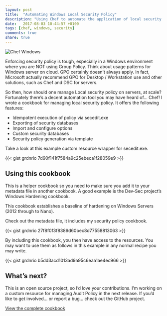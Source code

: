 ```yaml
---
layout: post
title:  "Automating Windows Local Security Policy"
description: "Using Chef to automate the application of local security policy to a Windows Server"
date:   2017-08-03 10:44:57 +0100
tags: [chef, windows, security]
comments: true
share: true
---
```

![Chef Windows](https://images.grdnr.io/2017/chef-windows.png)

Enforcing security policy is tough, especially in a Windows environment where you are NOT using Group Policy. Think about usage patterns for Windows server on cloud. GPO certainly doesn’t always apply. In fact, Microsoft actually recommend GPO for Desktop / Workstation use and other solutions, such as Chef and DSC for servers.

So then, how should one manage Local security policy on servers, at scale?
Fortunately there’s a decent automation tool you may have heard of… Chef!
I wrote a cookbook for managing local security policy. It offers the following features:

* Idempotent execution of policy via secedit.exe
* Exporting of security databases
* Import and configure options
* Custom security databases
* Security policy generation via template

Take a look at this example custom resource wrapper for secedit.exe.


{{< gist grdnrio 7d90f141f7584a9c25ebeca1f28059e9 >}}


## Using this cookbook
This is a helper cookbook so you need to make sure you add it to your metadata file in another cookbook. A good example is the Dev-Sec project’s Windows Hardening cookbook.

This cookbook establishes a baseline of hardening on Windows Servers (2012 through to Nano).

Check out the metadata file, it includes my security policy cookbook.


{{< gist grdnrio 27f8f0f3f8389d60bec8d77558813063 >}}


By including this cookbook, you then have access to the resources. You may want to use them as follows in this example in any normal recipe you may write.


{{< gist grdnrio b5dd3acd1013ad9a95c6eaa1ae4ec966 >}}

## What’s next?
This is an open source project, so I’d love your contributions. I’m working on a custom resource for managing Audit Policy in the next release. If you’d like to get involved… or report a bug… check out the GitHub project.

[View the complete cookbook](https://github.com/grdnrio/windows-security-policy)
